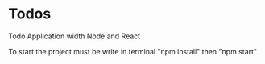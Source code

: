 # Todos

Todo Application width Node and React

To start the project must be write in terminal "npm install" then "npm start"

